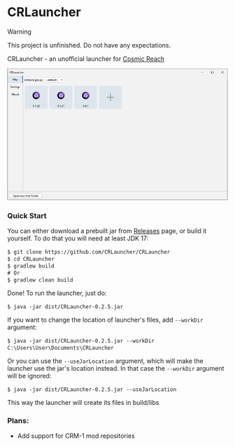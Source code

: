 # CRLauncher

> [!WARNING]  
> This project is unfinished. Do not have any expectations.

CRLauncher - an unofficial launcher for [Cosmic Reach](https://finalforeach.itch.io/cosmic-reach)

![Screenshot.png](images/Screenshot.png)

### Quick Start

You can either download a prebuilt jar from [Releases](https://github.com/CRLauncher/CRLauncher/releases) page, or build it yourself. To do that you will need at least JDK 17:
```shell
$ git clone https://github.com/CRLauncher/CRLauncher
$ cd CRLauncher
$ gradlew build
# Or 
$ gradlew clean build
```

Done! To run the launcher, just do:
```shell
$ java -jar dist/CRLauncher-0.2.5.jar
```

If you want to change the location of launcher's files, add `--workDir` argument:
```shell
$ java -jar dist/CRLauncher-0.2.5.jar --workDir C:\Users\User\Documents\CRLauncher
```

Or you can use the `--useJarLocation` argument, which will make the launcher use the jar's location instead. In that case the `--workDir` argument will be ignored:
```shell
$ java -jar dist/CRLauncher-0.2.5.jar --useJarLocation
```
This way the launcher will create its files in build/libs


### Plans:
 - Add support for CRM-1 mod repositories